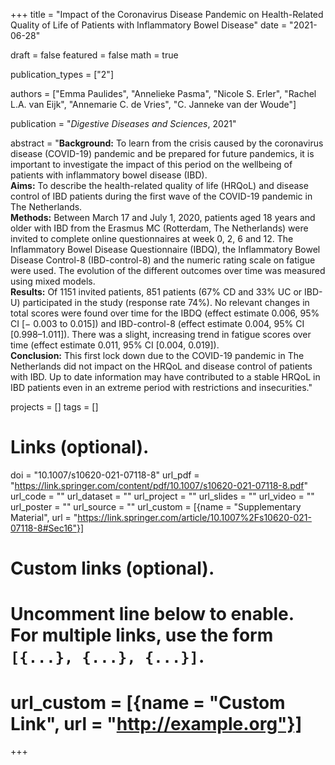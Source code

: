 +++
title = "Impact of the Coronavirus Disease Pandemic on Health-Related Quality of Life of Patients with Inflammatory Bowel Disease"
date = "2021-06-28"

draft = false
featured = false
math = true

publication_types = ["2"]

authors = ["Emma Paulides", "Annelieke Pasma", "Nicole S. Erler",
"Rachel L.A. van Eijk", "Annemarie C. de Vries", "C. Janneke van der Woude"]

publication = "*Digestive Diseases and Sciences*, 2021"

abstract = "**Background:** To learn from the crisis caused by the coronavirus disease (COVID-19) pandemic and be prepared for future pandemics, it is important to investigate the impact of this period on the wellbeing of patients with inflammatory bowel disease (IBD).<br>**Aims:** To describe the health-related quality of life (HRQoL) and disease control of IBD patients during the first wave of the COVID-19 pandemic in The Netherlands.<br>**Methods:** Between March 17 and July 1, 2020, patients aged 18 years and older with IBD from the Erasmus MC (Rotterdam, The Netherlands) were invited to complete online questionnaires at week 0, 2, 6 and 12. The Inflammatory Bowel Disease Questionnaire (IBDQ), the Inflammatory Bowel Disease Control-8 (IBD-control-8) and the numeric rating scale on fatigue were used. The evolution of the different outcomes over time was measured using mixed models.<br>**Results:** Of 1151 invited patients, 851 patients (67% CD and 33% UC or IBD-U) participated in the study (response rate 74%). No relevant changes in total scores were found over time for the IBDQ (effect estimate 0.006, 95% CI [− 0.003 to 0.015]) and IBD-control-8 (effect estimate 0.004, 95% CI [0.998–1.011]). There was a slight, increasing trend in fatigue scores over time (effect estimate 0.011, 95% CI [0.004, 0.019]).<br>**Conclusion:** This first lock down due to the COVID-19 pandemic in The Netherlands did not impact on the HRQoL and disease control of patients with IBD. Up to date information may have contributed to a stable HRQoL in IBD patients even in an extreme period with restrictions and insecurities."


projects = []
tags = []

# Links (optional).
doi = "10.1007/s10620-021-07118-8"
url_pdf = "https://link.springer.com/content/pdf/10.1007/s10620-021-07118-8.pdf"
url_code = ""
url_dataset = ""
url_project = ""
url_slides = ""
url_video = ""
url_poster = ""
url_source = ""
url_custom = [{name = "Supplementary Material", url = "https://link.springer.com/article/10.1007%2Fs10620-021-07118-8#Sec16"}]

# Custom links (optional).
#   Uncomment line below to enable. For multiple links, use the form `[{...}, {...}, {...}]`.
# url_custom = [{name = "Custom Link", url = "http://example.org"}]
+++
